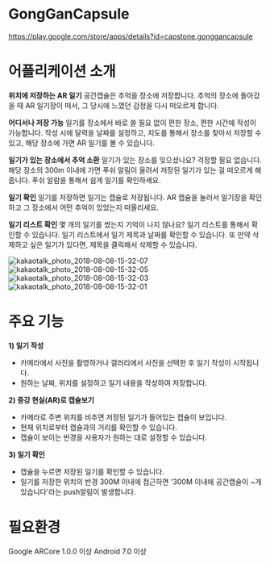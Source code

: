 # GongGanCapsule
https://play.google.com/store/apps/details?id=capstone.gonggancapsule

# 어플리케이션 소개

**위치에 저장하는 AR 일기**
공간캡슐은 추억을 장소에 저장합니다. 추억의 장소에 돌아갔을 때 AR 일기장이 떠서, 그 당시에 느꼈던 감정을 다시 떠오르게 합니다. 

**어디서나 저장 가능**
일기를 장소에서 바로 쓸 필요 없이 편한 장소, 편한 시간에 작성이 가능합니다. 작성 시에 달력을 날짜를 설정하고, 지도를 통해서 장소를 찾아서 저장할 수 있고, 해당 장소에 가면 AR 일기를 볼 수 있습니다.

**일기가 있는 장소에서 추억 소환**
일기가 있는 장소를 잊으셨나요? 걱정할 필요 없습니다. 해당 장소의 300m 이내에 가면 푸쉬 알림이 울려서 저장된 일기가 있는 걸 떠오르게 해줍니다. 푸쉬 알람을 통해서 쉽게 일기를 확인하세요.

**일기 확인**
일기를 저장하면 일기는 캡슐로 저장됩니다. AR 캡슐을 눌러서 일기장을 확인하고 그 장소에서 어떤 추억이 있었는지 떠올리세요.

**일기 리스트 확인**
몇 개의 일기를 썼는지 기억이 나지 않나요? 일기 리스트를 통해서 확인할 수 있습니다. 일기 리스트에서 일기 제목과 날짜를 확인할 수 있습니다. 
또 만약 삭제하고 싶은 일기가 있다면, 제목을 클릭해서 삭제할 수 있습니다.

![kakaotalk_photo_2018-08-08-15-32-07](https://user-images.githubusercontent.com/24476756/43820126-433c8bae-9b20-11e8-838f-167ba034a9c2.jpeg)
![kakaotalk_photo_2018-08-08-15-32-05](https://user-images.githubusercontent.com/24476756/43820127-4365336a-9b20-11e8-9994-68e82b8ebc79.jpeg)
![kakaotalk_photo_2018-08-08-15-32-03](https://user-images.githubusercontent.com/24476756/43820128-43a3a190-9b20-11e8-8a60-63a815104050.jpeg)
![kakaotalk_photo_2018-08-08-15-32-01](https://user-images.githubusercontent.com/24476756/43820129-4400c438-9b20-11e8-9cb3-b6a02118ccee.jpeg)


# 주요 기능
**1) 일기 작성**
- 카메라에서 사진을 촬영하거나 갤러리에서 사진을 선택한 후 일기 작성이 시작됩니다.
- 원하는 날짜, 위치를 설정하고 일기 내용을 작성하여 저장합니다.

**2) 증강 현실(AR)로 캡슐보기**
- 카메라로 주변 위치를 비추면 저장된 일기가 들어있는 캡슐이 보입니다.
- 현재 위치로부터 캡슐과의 거리를 확인할 수 있습니다.
- 캡슐이 보이는 반경을 사용자가 원하는 대로 설정할 수 있습니다.

**3) 일기 확인**
- 캡슐을 누르면 저장된 일기를 확인할 수 있습니다. 
- 일기를 저장한 위치의 반경 300M 이내에 접근하면 '300M 이내에 공간캡슐이 ~개 있습니다'라는 push알림이 발생합니다.

# 필요환경
Google ARCore 1.0.0 이상
Android 7.0 이상

